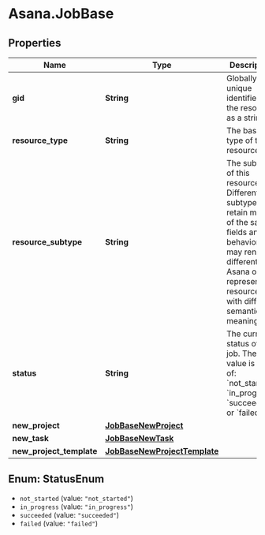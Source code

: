 # Asana.JobBase

## Properties
Name | Type | Description | Notes
------------ | ------------- | ------------- | -------------
**gid** | **String** | Globally unique identifier of the resource, as a string. | [optional] 
**resource_type** | **String** | The base type of this resource. | [optional] 
**resource_subtype** | **String** | The subtype of this resource. Different subtypes retain many of the same fields and behavior, but may render differently in Asana or represent resources with different semantic meaning. | [optional] 
**status** | **String** | The current status of this job. The value is one of: &#x60;not_started&#x60;, &#x60;in_progress&#x60;, &#x60;succeeded&#x60;, or &#x60;failed&#x60;. | [optional] 
**new_project** | [**JobBaseNewProject**](JobBaseNewProject.md) |  | [optional] 
**new_task** | [**JobBaseNewTask**](JobBaseNewTask.md) |  | [optional] 
**new_project_template** | [**JobBaseNewProjectTemplate**](JobBaseNewProjectTemplate.md) |  | [optional] 

<a name="StatusEnum"></a>
## Enum: StatusEnum

* `not_started` (value: `"not_started"`)
* `in_progress` (value: `"in_progress"`)
* `succeeded` (value: `"succeeded"`)
* `failed` (value: `"failed"`)

